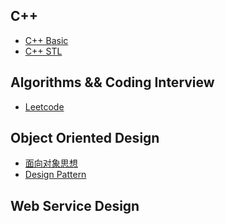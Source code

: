 ## C++

- [C++ Basic]()
- [C++ STL]()

## Algorithms && Coding Interview

- [Leetcode]()

## Object Oriented Design

- [面向对象思想]()
- [Design Pattern]()

## Web Service Design

